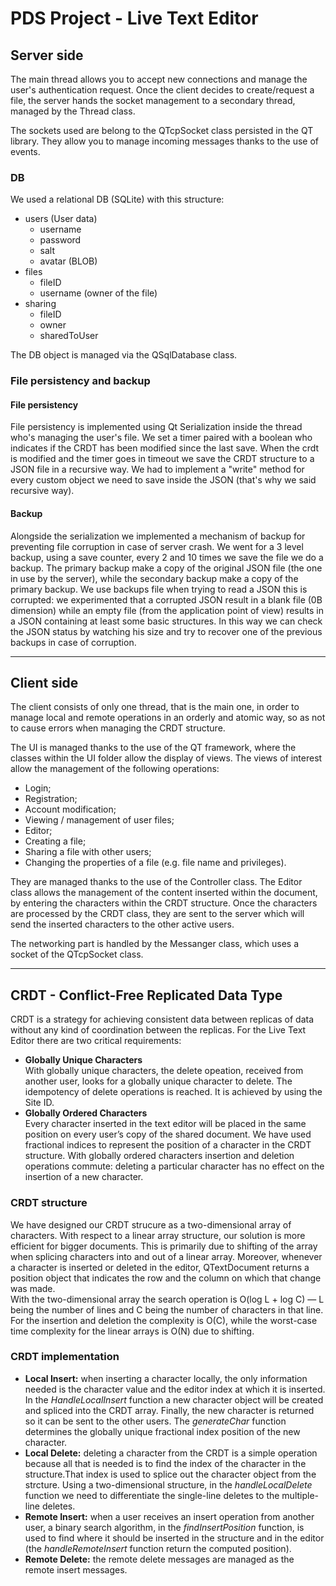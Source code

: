 # PDS Project - Live Text Editor

## Server side

The main thread allows you to accept new connections and manage the user's authentication request. Once the client decides to create/request a file, the server hands the socket management to a secondary thread, managed by the Thread class. 

The sockets used are belong to the QTcpSocket class persisted in the QT library. They allow you to manage incoming messages thanks to the use of events.

### DB

We used a relational DB (SQLite) with this structure:
- users (User data)
  - username 
  - password 
  - salt
  - avatar (BLOB)
- files
  - fileID 
  - username (owner of the file)
- sharing
  - fileID 
  - owner 
  - sharedToUser
  
The DB object is managed via the QSqlDatabase class.
 

### File persistency and backup 

#### File persistency
File persistency is implemented using Qt Serialization inside the thread who's managing the user's file. We set a timer 
paired with a boolean who indicates if the CRDT has been modified since the last save. 
When the crdt is modified and the timer goes in timeout we save the CRDT structure to a JSON file in a recursive way.
We had to implement a "write" method for every custom object we need to save inside the JSON (that's why we said recursive way).

#### Backup
Alongside the serialization we implemented a mechanism of backup for preventing file corruption in case of server crash.
We went for a 3 level backup, using a save counter, every 2 and 10 times we save the file we do a backup.
The primary backup make a copy of the original JSON file (the one in use by the server), while the secondary backup make
a copy of the primary backup. 
We use backups file when trying to read a JSON this is corrupted: we experimented that a corrupted JSON result in a blank
file (0B dimension) while an empty file (from the application point of view) results in a JSON containing at least some 
basic structures. In this way we can check the JSON status by watching his size and try to recover one of the previous backups
in case of corruption.

---

## Client side

The client consists of only one thread, that is the main one, in order to manage local and remote operations in an orderly and atomic way, so as not to cause errors when managing the CRDT structure.

The UI is managed thanks to the use of the QT framework, where the classes within the UI folder allow the display of views.
The views of interest allow the management of the following operations:

- Login;
- Registration;
- Account modification;
- Viewing / management of user files;
- Editor;
- Creating a file;
- Sharing a file with other users;
- Changing the properties of a file (e.g. file name and privileges).

They are managed thanks to the use of the Controller class.
The Editor class allows the management of the content inserted within the document, by entering the characters within the CRDT structure. Once the characters are processed by the CRDT class, they are sent to the server which will send the inserted characters to the other active users.

The networking part is handled by the Messanger class, which uses a socket of the QTcpSocket class.

---

## CRDT - Conflict-Free Replicated Data Type
CRDT is a strategy for achieving consistent data between replicas of data without any kind of coordination between the replicas. For the Live Text Editor there are two critical requirements:
* **Globally Unique Characters**  
With globally unique characters, the delete opeation, received from another user, looks for a globally unique character to delete. The idempotency of delete operations is reached. It is achieved by using the Site ID.
* **Globally Ordered Characters**  
Every character inserted in the text editor will be placed in the same position on every user’s copy of the shared document. We have used fractional indices to represent the position of a character in the CRDT structure. With globally ordered characters insertion and deletion operations commute: deleting a particular character has no effect on the insertion of a new character.

### CRDT structure
We have designed our CRDT strucure as a two-dimensional array of characters. With respect to a linear array structure, our solution is  more efficient for bigger documents. This is primarily due to shifting of the array when splicing characters into and out of a linear array. Moreover, whenever a character is inserted or deleted in the editor, QTextDocument returns a position object that indicates the row and the column on which that change was made.  
With the two-dimensional array the search operation is O(log L + log C) — L being the number of lines and C being the number of characters in that line. For the insertion and deletion the complexity is O(C), while the worst-case time complexity for the linear arrays is O(N) due to shifting.

### CRDT implementation
- **Local Insert:** when inserting a character locally, the only information needed is the character value and the editor index at which it is inserted. In the *HandleLocalInsert* function a new character object will be created and spliced into the CRDT array. Finally, the new character is returned so it can be sent to the other users. The *generateChar* function determines the globally unique fractional index position of the new character. 
- **Local Delete:** deleting a character from the CRDT is a simple operation because all that is needed is to find the index of the character in the structure.That index is used to splice out the character object from the strcture. Using a two-dimensional structure, in the *handleLocalDelete* function we need to differentiate the single-line deletes to the multiple-line deletes.
- **Remote Insert:** when a user receives an insert operation from another user, a binary search algorithm, in the *findInsertPosition* function, is used to find where it should be inserted in the structure and in the editor (the *handleRemoteInsert* function return the computed position). 
- **Remote Delete:** the remote delete messages are managed as the remote insert messages.